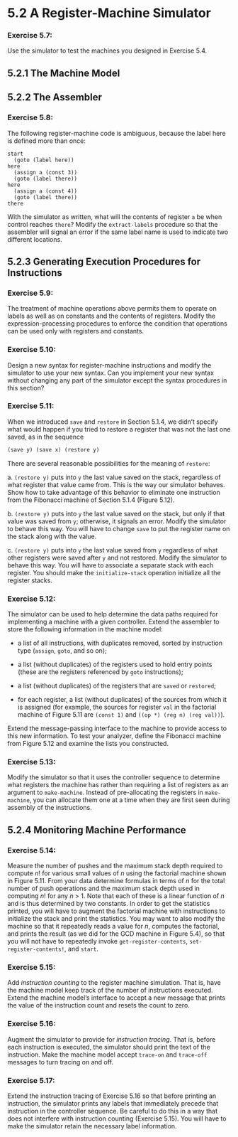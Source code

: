 # 5.2 A Register-Machine Simulator

### Exercise 5.7:

Use the simulator to test the machines you designed in Exercise 5.4.

## 5.2.1 The Machine Model

## 5.2.2 The Assembler

### Exercise 5.8:

The following register-machine code is ambiguous, because the label here is defined more than once:

```
start
  (goto (label here))
here
  (assign a (const 3))
  (goto (label there))
here
  (assign a (const 4))
  (goto (label there))
there
```

With the simulator as written, what will the contents of register `a` be when control reaches `there`? Modify the `extract-labels` procedure so that the assembler will signal an error if the same label name is used to indicate two different locations.

## 5.2.3 Generating Execution Procedures for Instructions

### Exercise 5.9:

The treatment of machine operations above permits them to operate on labels as well as on constants and the contents of registers. Modify the expression-processing procedures to enforce the condition that operations can be used only with registers and constants.

### Exercise 5.10:

Design a new syntax for register-machine instructions and modify the simulator to use your new syntax. Can you implement your new syntax without changing any part of the simulator except the syntax procedures in this section?

### Exercise 5.11:

When we introduced `save` and `restore` in Section 5.1.4, we didn’t specify what would happen if you tried to restore a register that was not the last one saved, as in the sequence

```scheme
(save y) (save x) (restore y)
```

There are several reasonable possibilities for the meaning of `restore`:

a. `(restore y)` puts into `y` the last value saved on the stack, regardless of what register that value came from. This is the way our simulator behaves. Show how to take advantage of this behavior to eliminate one instruction from the Fibonacci machine of Section 5.1.4 (Figure 5.12).

b. `(restore y)` puts into `y` the last value saved on the stack, but only if that value was saved from `y`; otherwise, it signals an error. Modify the simulator to behave this way. You will have to change `save` to put the register name on the stack along with the value.

c. `(restore y)` puts into `y` the last value saved from `y` regardless of what other registers were saved after `y` and not restored. Modify the simulator to behave this way. You will have to associate a separate stack with each register. You should make the `initialize-stack` operation initialize all the register stacks.

### Exercise 5.12:

The simulator can be used to help determine the data paths required for implementing a machine with a given controller. Extend the assembler to store the following information in the machine model:

- a list of all instructions, with duplicates removed, sorted by instruction type (`assign`, `goto`, and so on);

- a list (without duplicates) of the registers used to hold entry points (these are the registers referenced by `goto` instructions);

- a list (without duplicates) of the registers that are `saved` or `restored`;

- for each register, a list (without duplicates) of the sources from which it is assigned (for example, the sources for register `val` in the factorial machine of Figure 5.11 are `(const 1)` and `((op *) (reg n) (reg val))`).

Extend the message-passing interface to the machine to provide access to this new information. To test your analyzer, define the Fibonacci machine from Figure 5.12 and examine the lists you constructed.

### Exercise 5.13:

Modify the simulator so that it uses the controller sequence to determine what registers the machine has rather than requiring a list of registers as an argument to `make-machine`. Instead of pre-allocating the registers in `make-machine`, you can allocate them one at a time when they are first seen during assembly of the instructions.

## 5.2.4 Monitoring Machine Performance

### Exercise 5.14:

Measure the number of pushes and the maximum stack depth required to compute *n*! for various small values of *n* using the factorial machine shown in Figure 5.11. From your data determine formulas in terms of *n* for the total number of push operations and the maximum stack depth used in computing *n*! for any *n* > 1. Note that each of these is a linear function of *n* and is thus determined by two constants. In order to get the statistics printed, you will have to augment the factorial machine with instructions to initialize the stack and print the statistics. You may want to also modify the machine so that it repeatedly reads a value for *n*, computes the factorial, and prints the result (as we did for the GCD machine in Figure 5.4), so that you will not have to repeatedly invoke `get-register-contents`, `set-register-contents!`, and `start`.

### Exercise 5.15:

Add *instruction counting* to the register machine simulation. That is, have the machine model keep track of the number of instructions executed. Extend the machine model’s interface to accept a new message that prints the value of the instruction count and resets the count to zero.

### Exercise 5.16:

Augment the simulator to provide for *instruction tracing*. That is, before each instruction is executed, the simulator should print the text of the instruction. Make the machine model accept `trace-on` and `trace-off` messages to turn tracing on and off.

### Exercise 5.17:

Extend the instruction tracing of Exercise 5.16 so that before printing an instruction, the simulator prints any labels that immediately precede that instruction in the controller sequence. Be careful to do this in a way that does not interfere with instruction counting (Exercise 5.15). You will have to make the simulator retain the necessary label information.

